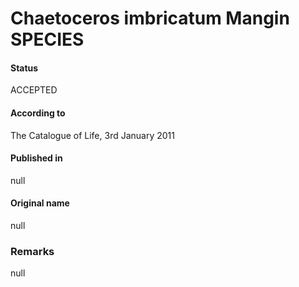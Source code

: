 Chaetoceros imbricatum Mangin SPECIES
=======

#### Status
ACCEPTED

#### According to
The Catalogue of Life, 3rd January 2011

#### Published in
null

#### Original name
null

### Remarks
null